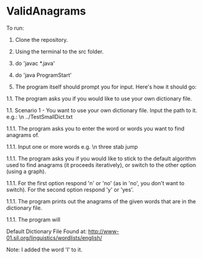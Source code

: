 # ValidAnagrams

To run:

1. Clone the repository.

1. Using the terminal to the src folder.

1. do 'javac *.java'

1. do 'java ProgramStart'

1. The program itself should prompt you for input. Here's how it should go:

1.1. The program asks you if you would like to use your own dictionary file.

1.1. Scenario 1 - You want to use your own dictionary file. Input the path to it. e.g.:
\n ../TestSmallDict.txt

1.1.1. The program asks you to enter the word or words you want to find anagrams of.

1.1.1. Input one or more words e.g.
\n three stab jump

1.1.1. The program asks you if you would like to stick to the default algorithm used to find
anagrams (it proceeds iteratively), or switch to the other option (using a graph).

1.1.1. For the first option respond 'n' or 'no' (as in 'no', you don't want to switch). For the
second option respond 'y' or 'yes'.

1.1.1. The program prints out the anagrams of the given words that are in the dictionary file.

1.1.1. The program will


Default Dictionary File Found at:
http://www-01.sil.org/linguistics/wordlists/english/

Note: I added the word 'I' to it.